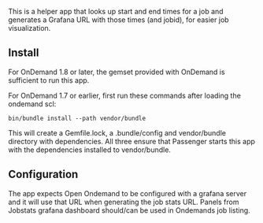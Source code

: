 This is a helper app that looks up start and end times for a job and generates a
Grafana URL with those times (and jobid), for easier job visualization.

## Install

For OnDemand 1.8 or later, the gemset provided with OnDemand is sufficient to run this app.

For OnDemand 1.7 or earlier, first run these commands after loading the ondemand scl:

    bin/bundle install --path vendor/bundle

This will create a Gemfile.lock, a .bundle/config and vendor/bundle directory with dependencies.
All three ensure that Passenger starts this app with the dependencies installed to vendor/bundle.

## Configuration

The app expects Open Ondemand to be configured with a grafana server and it will use that URL
when generating the job stats URL. Panels from Jobstats grafana dashboard should/can be used
in Ondemands job listing.
